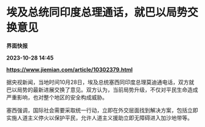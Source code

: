 # 埃及总统同印度总理通话，就巴以局势交换意见
**界面快报**

**2023-10-28 14:45**

**https://www.jiemian.com/article/10302379.html**

据央视新闻，当地时间10月28日，埃及总统塞西同印度总理莫迪通电话，双方就巴以局势的最新进展交换了意见。双方认为，当前局势升级，不仅对平民生命造成严重影响，也对整个地区的安全构成威胁。

塞西强调，国际社会需要采取统一行动，立即在外交层面找到解决方案，包括立即实施人道主义停火以保护平民，允许人道主义援助立即无障碍进入加沙地带等。